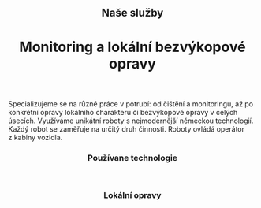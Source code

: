 <header class="page-header page-header--centered">
    <h2 class="page-header__subtitle">Naše služby</h2>
    <h1 class="page-header__title">Monitoring a lokální bezvýkopové opravy</h1>
</header>

<section class="page-paragraph">
    <main class="page-paragraph__content">
        <p class="page-paragraph__text">Specializujeme se na různé práce v potrubí: od čištění a monitoringu, až po konkrétní opravy lokálního charakteru či bezvýkopové opravy v celých úsecích. Využíváme unikátní roboty s nejmodernější německou technologií. Každý robot se zaměřuje na určitý druh činnosti. Roboty ovládá operátor z kabiny vozidla.</p>
    </main>
</section>

<header class="page-header page-header--centered">
    <h3 class="page-header__section-title">Používane technologie</h3>
</header>

<section class="section section--wide section--centered">
    <InfoBox
      title="Čištění, monitoring a opravy 
potrubí pomocí robotů"
      text="V potrubí provádíme tyto práce: čištění, monitoring anebo opravy různého rozsahu (od lokálních oprav až po kompletní sanace trubních systémů).  Díky monitoringu rychle zjistíme, jaký je technický stav potrubí a navrhneme varianty oprav. Pro práci v trubních systémech používáme speciální monitorovací a frézovací roboty."
      ctaUrl="#"
      ctaText="Zjistit více"
      imageUrl="/img/frontpage/4.png"
      :imageRight="true"
      :imageBig="true"
      :isBlue="true"
    />
</section>

<header class="page-header page-header--centered">
    <h3 class="page-header__section-title">Lokální opravy</h3>
</header>

<section class="section section--wide section--centered">
    <InfoBox
      title="Bezvýkopová oprava krátkým sanačním rukávcem"
      text="Lorem ipsum dolor sit amet, consectetur adipisicing elit, sed do eiusmod tempor incididunt ut labore et dolore magna aliqua."
      ctaUrl="#"
      ctaText="Zjistit více"
      imageUrl="/img/frontpage/4.png"
      :imageRight="true"
      :imageBig="true"
      :isBlue="true"
    />
    <InfoBox
      title="Bezvýkopová oprava kloboukem"
      text="Lorem ipsum dolor sit amet, consectetur adipisicing elit, sed do eiusmod tempor incididunt ut labore et dolore magna aliqua."
      ctaUrl="#"
      ctaText="Zjistit více"
      imageUrl="/img/frontpage/4.png"
      :imageLeft="true"
      :imageBig="true"
      :isWhite="true"
    />
    <InfoBox
      title="Bezvýkopová oprava technologií Quick-Lock"
      text="Lorem ipsum dolor sit amet, consectetur adipisicing elit, sed do eiusmod tempor incididunt ut labore et dolore magna aliqua."
      ctaUrl="#"
      ctaText="Zjistit více"
      imageUrl="/img/frontpage/4.png"
      :imageRight="true"
      :imageBig="true"
      :isBlue="true"
    />
</section>

<ReferencesSection/>

<AboutUsSection/>

<Contact />